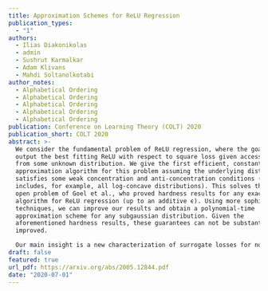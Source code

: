 ```yaml
---
title: Approximation Schemes for ReLU Regression
publication_types:
  - "1"
authors:
  - Ilias Diakonikolas
  - admin
  - Sushrut Karmalkar
  - Adam Klivans
  - Mahdi Soltanolkotabi
author_notes:
  - Alphabetical Ordering
  - Alphabetical Ordering
  - Alphabetical Ordering
  - Alphabetical Ordering
  - Alphabetical Ordering
publication: Conference on Learning Theory (COLT) 2020
publication_short: COLT 2020
abstract: >-
  We consider the fundamental problem of ReLU regression, where the goal is to
  output the best fitting ReLU with respect to square loss given access to draws
  from some unknown distribution. We give the first efficient, constant-factor
  approximation algorithm for this problem assuming the underlying distribution
  satisfies some weak concentration and anti-concentration conditions (and
  includes, for example, all log-concave distributions). This solves the main
  open problem of Goel et al., who proved hardness results for any exact
  algorithm for ReLU regression (up to an additive ϵ). Using more sophisticated
  techniques, we can improve our results and obtain a polynomial-time
  approximation scheme for any subgaussian distribution. Given the
  aforementioned hardness results, these guarantees can not be substantially
  improved.

  Our main insight is a new characterization of surrogate losses for nonconvex activations. While prior work had established the existence of convex surrogates for monotone activations, we show that properties of the underlying distribution actually induce strong convexity for the loss, allowing us to relate the global minimum to the activation's Chow parameters.
draft: false
featured: true
url_pdf: https://arxiv.org/abs/2005.12844.pdf
date: "2020-07-01"
---
```

